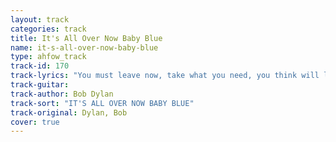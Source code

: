 ```yaml
---
layout: track
categories: track
title: It's All Over Now Baby Blue
name: it-s-all-over-now-baby-blue
type: ahfow_track
track-id: 170
track-lyrics: "You must leave now, take what you need, you think will last.\nBut whatever you wish to keep, you better grab it fast.\nYonder stands your orphan with his gun,\nCrying like a fire in the sun.\nLook out the saints are comin' through\nAnd it's all over now, Baby Blue.\n\nThe highway is for gamblers, better use your sense.\nTake what you have gathered from coincidence.\nThe empty-handed painter from your streets\nIs drawing crazy patterns on your sheets.\nThis sky, too, is folding under you\nAnd it's all over now, Baby Blue.\n\nAll your seasick sailors, they are rowing home.\nAll your reindeer armies, are all going home.\nThe lover who just walked out your door\nHas taken all his blankets from the floor.\nThe carpet, too, is moving under you\nAnd it's all over now, Baby Blue.\n\nLeave your stepping stones behind, something calls for you.\nForget the dead you've left, they will not follow you.\nThe vagabond who's rapping at your door\nIs standing in the clothes that you once wore.\nStrike another match, go start anew\nAnd it's all over now, Baby Blue."
track-guitar: 
track-author: Bob Dylan
track-sort: "IT'S ALL OVER NOW BABY BLUE"
track-original: Dylan, Bob
cover: true
---
```

